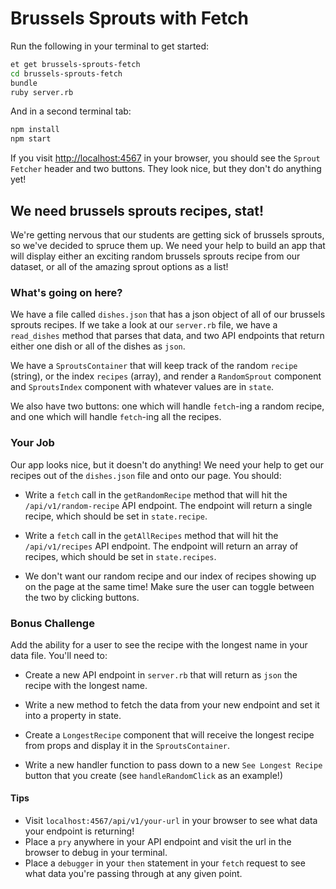 # Brussels Sprouts with Fetch

Run the following in your terminal to get started:

```sh
et get brussels-sprouts-fetch
cd brussels-sprouts-fetch
bundle
ruby server.rb
```

And in a second terminal tab:
```sh
npm install
npm start
```

If you visit <http://localhost:4567> in your browser, you should see the `Sprout Fetcher` header and two buttons. They look nice, but they don't do anything yet!

## We need brussels sprouts recipes, stat!

We're getting nervous that our students are getting sick of brussels sprouts, so we've decided to spruce them up. We need your help to build an app that will display either an exciting random brussels sprouts recipe from our dataset, or all of the amazing sprout options as a list!

### What's going on here?
We have a file called `dishes.json` that has a json object of all of our brussels sprouts recipes. If we take a look at our `server.rb` file, we have a `read_dishes` method that parses that data, and two API endpoints that return either one dish or all of the dishes as `json`.

We have a `SproutsContainer` that will keep track of the random `recipe` (string), or the index `recipes` (array), and render a `RandomSprout` component and `SproutsIndex` component with whatever values are in `state`.

We also have two buttons: one which will handle `fetch`-ing a random recipe, and one which will handle `fetch`-ing all the recipes.

### Your Job
Our app looks nice, but it doesn't do anything! We need your help to get our recipes out of the `dishes.json` file and onto our page. You should:

* Write a `fetch` call in the `getRandomRecipe` method that will hit the `/api/v1/random-recipe` API endpoint. The endpoint will return a single recipe, which should be set in `state.recipe`.

* Write a `fetch` call in the `getAllRecipes` method that will hit the `/api/v1/recipes` API endpoint. The endpoint will return an array of recipes, which should be set in `state.recipes`.

* We don't want our random recipe and our index of recipes showing up on the page at the same time! Make sure the user can toggle between the two by clicking buttons.

### Bonus Challenge
Add the ability for a user to see the recipe with the longest name in your data file. You'll need to:

* Create a new API endpoint in `server.rb` that will return as `json` the recipe with the longest name.

* Write a new method to fetch the data from your new endpoint and set it into a property in state.

* Create a `LongestRecipe` component that will receive the longest recipe from props and display it in the `SproutsContainer`.

* Write a new handler function to pass down to a new `See Longest Recipe` button that you create (see `handleRandomClick` as an example!)

#### Tips
* Visit `localhost:4567/api/v1/your-url` in your browser to see what data your endpoint is returning!
* Place a `pry` anywhere in your API endpoint and visit the url in the browser to debug in your terminal.
* Place a `debugger` in your `then` statement in your `fetch` request to see what data you're passing through at any given point.
